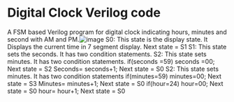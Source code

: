 # Digital Clock Verilog code
A FSM based Verilog program for digital clock indicating hours,
minutes and second with AM and PM.![image](https://user-images.githubusercontent.com/87304355/161518292-e959a093-5724-41fd-bd24-212a1c87727d.png)
S0:
This state is the display state. It Displays the current time in 7
segment display.
Next state = S1
S1:
This state sets the seconds. It has two condition statements.
S2:
This state sets minutes. It has two condition statements.
if(seconds =59)
seconds =00;
Next state = S2
Seconds=
seconds+1;
Next state = S0
S2:
This state sets minutes. It has two condition statements
if(minutes=59)
minutes=00;
Next state = S3
Minutes=
minutes+1;
Next state = S0
if(hour=24)
hour=00;
Next state =
S0
hour= hour+1;
Next state =
S0
